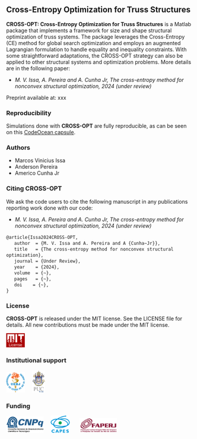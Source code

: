 ## Cross-Entropy Optimization for Truss Structures

**CROSS-OPT: Cross-Entropy Optimization for Truss Structures** is a Matlab package that implements a framework for size and shape structural optimization of truss systems. The package leverages the Cross-Entropy (CE) method for global search optimization and employs an augmented Lagrangian formulation to handle equality and inequality constraints. With some straightforward adaptations, the CROSS-OPT strategy can also be applied to other structural systems and optimization problems. More details are in the following paper:
- *M. V. Issa, A. Pereira and A. Cunha Jr, The cross-entropy method for nonconvex structural optimization, 2024 (under review)*

Preprint available at:
xxx

### Reproducibility

Simulations done with **CROSS-OPT** are fully reproducible, as can be seen on this <a href="https://codeocean.com/capsule/xxx" target="_blank">CodeOcean capsule</a>.

### Authors
- Marcos Vinicius Issa
- Anderson Pereira
- Americo Cunha Jr

### Citing CROSS-OPT
We ask the code users to cite the following manuscript in any publications reporting work done with our code:
- *M. V. Issa, A. Pereira and A. Cunha Jr, The cross-entropy method for nonconvex structural optimization, 2024 (under review)*

```
@article{Issa2024CROSS-OPT,
   author  = {M. V. Issa and A. Pereira and A {Cunha~Jr}},
   title   = {The cross-entropy method for nonconvex structural optimization},
   journal = {Under Review},
   year    = {2024},
   volume  = {~},
   pages   = {~},
   doi    = {~},
}
```

### License
**CROSS-OPT** is released under the MIT license. See the LICENSE file for details. All new contributions must be made under the MIT license.

<img src="logo/mit_license_red.png" width="10%"> 

### Institutional support

<img src="logo/logo_uerj_color.jpeg" width="10%"> &nbsp; &nbsp; <img src="logo/logo_pucrio_color.jpg" width="07%">

### Funding

<img src="logo/cnpq.png" width="20%"> &nbsp; &nbsp; <img src="logo/capes.png" width="10%">  &nbsp; &nbsp; &nbsp; <img src="logo/faperj.jpg" width="20%">
